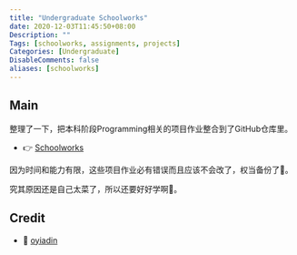 ```yaml
---
title: "Undergraduate Schoolworks"
date: 2020-12-03T11:45:50+08:00
Description: ""
Tags: [schoolworks, assignments, projects]
Categories: [Undergraduate]
DisableComments: false
aliases: [schoolworks]
---
```


## Main

整理了一下，把本科阶段Programming相关的项目作业整合到了GitHub仓库里。

- 👉 [Schoolworks](https://github.com/xjasonlyu/Schoolworks)

因为时间和能力有限，这些项目作业必有错误而且应该不会改了，权当备份了🌚。

究其原因还是自己太菜了，所以还要好好学啊👀。

## Credit

- 👏 [oyiadin](https://github.com/oyiadin/Schoolworks)
